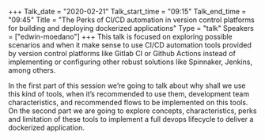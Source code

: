 +++
Talk_date = "2020-02-21"
Talk_start_time = "09:15"
Talk_end_time = "09:45"
Title = "The Perks of CI/CD automation in version control platforms for building and deploying dockerized applications"
Type = "talk"
Speakers = ["edwin-moedano"]
+++
This talk is focused on exploring possible scenarios and when it make sense to use CI/CD automation tools provided by version control platforms like Gitlab CI or Github Actions instead of implementing or configuring other robust solutions like Spinnaker, Jenkins, among others.

In the first part of this session we’re going to talk about why shall we use this kind of tools, when it’s recommended to use them, development team characteristics, and recommended flows to be implemented on this tools. On the second part we are going to explore concepts, characteristics, perks and limitation of these tools to implement a full devops lifecycle to deliver a dockerized application.
